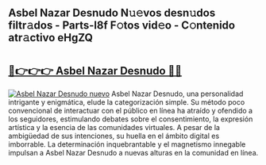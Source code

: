 ## Asbel Nazar Desnudo N𝚞𝚎vos desn𝚞dos filtr𝚊dos - Parts-l8f F𝚘tos vid𝚎o - C𝚘ntenido atr𝚊ctivo eHgZQ

# <h2><a href="http://mbbgmv.tromn.icu/?c=Asbel+Nazar+Desnudo">🔗👉👉👉 Asbel Nazar Desnudo 🔗🔗</a></h2>

[![Asbel Nazar Desnudo nuevo](https://i.imgur.com/pEAQMta.gif)](http://mbbgmv.tromn.icu/?c=Asbel+Nazar+Desnudo)
Asbel Nazar Desnudo, una personalidad intrigante y enigmática, elude la categorización simple. Su método poco convencional de interactuar con el público en línea ha atraído y ofendido a los seguidores, estimulando debates sobre el consentimiento, la expresión artística y la esencia de las comunidades virtuales. A pesar de la ambigüedad de sus intenciones, su huella en el ámbito digital es imborrable. La determinación inquebrantable y el magnetismo innegable impulsan a Asbel Nazar Desnudo a nuevas alturas en la comunidad en línea.
